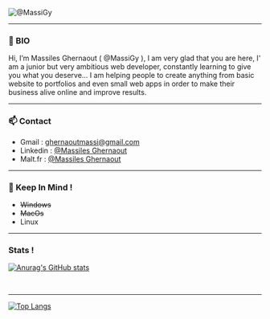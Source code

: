 


![@MassiGy](https://user-images.githubusercontent.com/82173113/159090893-e1694ba6-2a8c-4d2f-85da-71d1e99038c0.png)





---
### 👋 BIO

 Hi, I’m Massiles Ghernaout ( @MassiGy ), I am very glad that you are here, I' am a junior but very ambitious web developer, constantly learning to give you what you deserve... I am helping people to create anything from basic website to portfolios and even small web apps in order to make their business alive online and improve results.


---
### 📫 Contact

- Gmail :     ghernaoutmassi@gmail.com
- Linkedin :  <a href="https://www.linkedin.com/in/massigy">@Massiles Ghernaout</a>
- Malt.fr :   <a href="https://www.malt.fr/profile/massigy">@Massiles Ghernaout</a>

---

### 👀 Keep In Mind !

- ~~Windows~~
- ~~MacOs~~
- Linux

---

### Stats !

[![Anurag's GitHub stats](https://github-readme-stats.vercel.app/api?username=MassiGy)](https://github.com/anuraghazra/github-readme-stats&show_icons=true&theme=tokyonight)

<br/>

---
[![Top Langs](https://github-readme-stats.vercel.app/api/top-langs/?username=MassiGy&langs_count=8)](https://github.com/anuraghazra/github-readme-stats)


